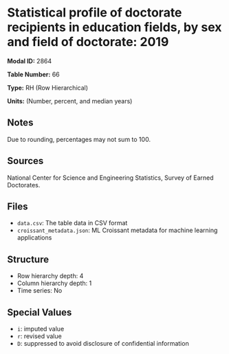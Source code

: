 # Statistical profile of doctorate recipients in education fields, by sex and field of doctorate: 2019

**Modal ID:** 2864

**Table Number:** 66

**Type:** RH (Row Hierarchical)

**Units:** (Number, percent, and median years)

## Notes

Due to rounding, percentages may not sum to 100.

## Sources

National Center for Science and Engineering Statistics, Survey of Earned Doctorates.

## Files

- `data.csv`: The table data in CSV format
- `croissant_metadata.json`: ML Croissant metadata for machine learning applications

## Structure

- Row hierarchy depth: 4
- Column hierarchy depth: 1
- Time series: No

## Special Values

- `i`: imputed value
- `r`: revised value
- `D`: suppressed to avoid disclosure of confidential information
